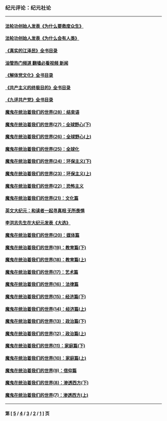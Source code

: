 ### 纪元评论：纪元社论
---
#### [法轮功创始人发表《为什么要救度众生》](../../pages/nsc422/n13975246.md?09230330) 
#### [法轮功创始人发表《为什么会有人类》](../../pages/nsc422/n13912117.md?09230330) 
#### [《真实的江泽民》全书目录](../../pages/nsc422/n13721399.md?09230330) 
#### [油管热门频道 翻墙必看视频 新闻](ok?09230330)
#### [《解体党文化》全书目录](../../pages/nsc422/n13721157.md?09230330) 
#### [《共产主义的终极目的》全书目录](../../pages/nsc422/n13721048.md?09230330) 
#### [《九评共产党》全书目录](../../pages/nsc422/n13708085.md?09230330) 
#### [魔鬼在统治着我们的世界(28)：结束语](../../pages/nsc422/n10936246.md?09230330) 
#### [魔鬼在统治着我们的世界(27)：全球野心(下)](../../pages/nsc422/n10928319.md?09230330) 
#### [魔鬼在统治着我们的世界(26)：全球野心(上)](../../pages/nsc422/n10900318.md?09230330) 
#### [魔鬼在统治着我们的世界(25)：全球化](../../pages/nsc422/n10788205.md?09230330) 
#### [魔鬼在统治着我们的世界(24)：环保主义(下)](../../pages/nsc422/n10695307.md?09230330) 
#### [魔鬼在统治着我们的世界(23)：环保主义(上)](../../pages/nsc422/n10688613.md?09230330) 
#### [魔鬼在统治着我们的世界(22)：恐怖主义](../../pages/nsc422/n10614727.md?09230330) 
#### [魔鬼在统治着我们的世界(21)：文化篇](../../pages/nsc422/n10597706.md?09230330) 
#### [英文大纪元：和读者一起寻真相 无所畏惧](../../pages/nsc422/n12542027.md?09230330) 
#### [李洪志先生在大纪元发表《大选》](../../pages/nsc422/n12534746.md?09230330) 
#### [魔鬼在统治着我们的世界(20)：媒体篇](../../pages/nsc422/n10586579.md?09230330) 
#### [魔鬼在统治着我们的世界(19)：教育篇(下)](../../pages/nsc422/n10564808.md?09230330) 
#### [魔鬼在统治着我们的世界(18)：教育篇(上)](../../pages/nsc422/n10526970.md?09230330) 
#### [魔鬼在统治着我们的世界(17)：艺术篇](../../pages/nsc422/n10499093.md?09230330) 
#### [魔鬼在统治着我们的世界(16)：法律篇](../../pages/nsc422/n10485969.md?09230330) 
#### [魔鬼在统治着我们的世界(15)：经济篇(下)](../../pages/nsc422/n10469975.md?09230330) 
#### [魔鬼在统治着我们的世界(14)：经济篇(上)](../../pages/nsc422/n10457370.md?09230330) 
#### [魔鬼在统治着我们的世界(13)：政治篇(下)](../../pages/nsc422/n10448270.md?09230330) 
#### [魔鬼在统治着我们的世界(12)：政治篇(上)](../../pages/nsc422/n10444576.md?09230330) 
#### [魔鬼在统治着我们的世界(11)：家庭篇(下)](../../pages/nsc422/n10440961.md?09230330) 
#### [魔鬼在统治着我们的世界(10)：家庭篇(上)](../../pages/nsc422/n10435448.md?09230330) 
#### [魔鬼在统治着我们的世界(9)：信仰篇](../../pages/nsc422/n10432159.md?09230330) 
#### [魔鬼在统治着我们的世界(8)：渗透西方(下)](../../pages/nsc422/n10429603.md?09230330) 
#### [魔鬼在统治着我们的世界(7)：渗透西方(上)](../../pages/nsc422/n10426013.md?09230330) 

---
#### 第 [ [5](./5.md?09230330) / [4](./4.md?09230330) / [3](./3.md?09230330) / [2](./2.md?09230330) / [1](./1.md?09230330) ] 页

